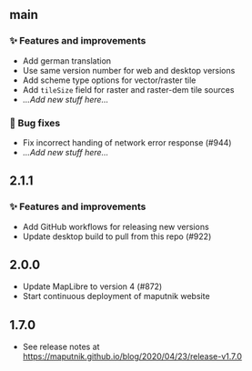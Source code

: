 ## main

### ✨ Features and improvements
- Add german translation
- Use same version number for web and desktop versions
- Add scheme type options for vector/raster tile
- Add `tileSize` field for raster and raster-dem tile sources
- _...Add new stuff here..._

### 🐞 Bug fixes

- Fix incorrect handing of network error response (#944)
- _...Add new stuff here..._

## 2.1.1

### ✨ Features and improvements

- Add GitHub workflows for releasing new versions
- Update desktop build to pull from this repo (#922)

## 2.0.0

- Update MapLibre to version 4 (#872)
- Start continuous deployment of maputnik website

## 1.7.0

- See release notes at https://maputnik.github.io/blog/2020/04/23/release-v1.7.0


